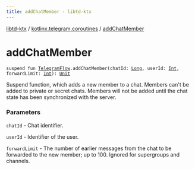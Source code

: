```yaml
---
title: addChatMember - libtd-ktx
---
```


[libtd-ktx](../index.html) / [kotlinx.telegram.coroutines](index.html) / [addChatMember](./add-chat-member.html)

# addChatMember

`suspend fun `[`TelegramFlow`](../kotlinx.telegram.core/-telegram-flow/index.html)`.addChatMember(chatId: `[`Long`](https://kotlinlang.org/api/latest/jvm/stdlib/kotlin/-long/index.html)`, userId: `[`Int`](https://kotlinlang.org/api/latest/jvm/stdlib/kotlin/-int/index.html)`, forwardLimit: `[`Int`](https://kotlinlang.org/api/latest/jvm/stdlib/kotlin/-int/index.html)`): `[`Unit`](https://kotlinlang.org/api/latest/jvm/stdlib/kotlin/-unit/index.html)

Suspend function, which adds a new member to a chat. Members can't be added to private or secret
chats. Members will not be added until the chat state has been synchronized with the server.

### Parameters

`chatId` - Chat identifier.

`userId` - Identifier of the user.

`forwardLimit` - The number of earlier messages from the chat to be forwarded to the new
member; up to 100. Ignored for supergroups and channels.